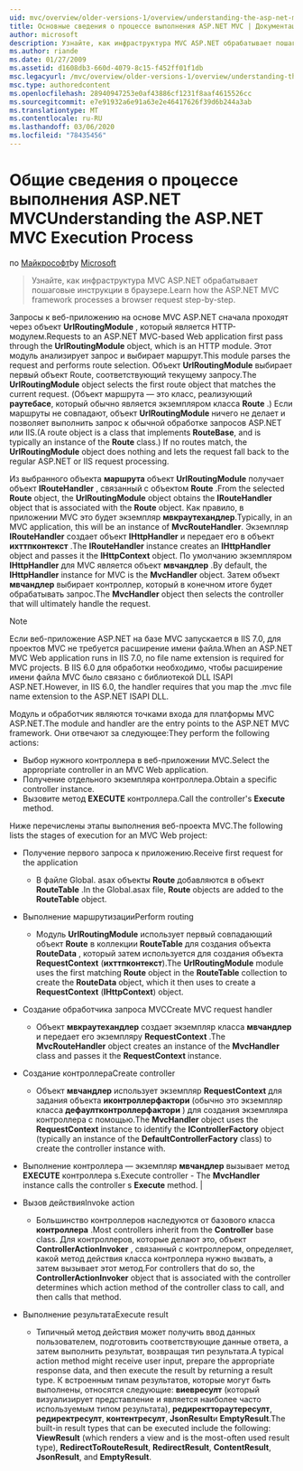 ```yaml
---
uid: mvc/overview/older-versions-1/overview/understanding-the-asp-net-mvc-execution-process
title: Основные сведения о процессе выполнения ASP.NET MVC | Документация Майкрософт
author: microsoft
description: Узнайте, как инфраструктура MVC ASP.NET обрабатывает пошаговые инструкции в браузере.
ms.author: riande
ms.date: 01/27/2009
ms.assetid: d1608db3-660d-4079-8c15-f452ff01f1db
msc.legacyurl: /mvc/overview/older-versions-1/overview/understanding-the-asp-net-mvc-execution-process
msc.type: authoredcontent
ms.openlocfilehash: 28940947253e0af43886cf1231f8aaf4615526cc
ms.sourcegitcommit: e7e91932a6e91a63e2e46417626f39d6b244a3ab
ms.translationtype: MT
ms.contentlocale: ru-RU
ms.lasthandoff: 03/06/2020
ms.locfileid: "78435456"
---
```

# <a name="understanding-the-aspnet-mvc-execution-process"></a><span data-ttu-id="38c5c-103">Общие сведения о процессе выполнения ASP.NET MVC</span><span class="sxs-lookup"><span data-stu-id="38c5c-103">Understanding the ASP.NET MVC Execution Process</span></span>

<span data-ttu-id="38c5c-104">по [Майкрософт](https://github.com/microsoft)</span><span class="sxs-lookup"><span data-stu-id="38c5c-104">by [Microsoft](https://github.com/microsoft)</span></span>

> <span data-ttu-id="38c5c-105">Узнайте, как инфраструктура MVC ASP.NET обрабатывает пошаговые инструкции в браузере.</span><span class="sxs-lookup"><span data-stu-id="38c5c-105">Learn how the ASP.NET MVC framework processes a browser request step-by-step.</span></span>

<span data-ttu-id="38c5c-106">Запросы к веб-приложению на основе MVC ASP.NET сначала проходят через объект **UrlRoutingModule** , который является HTTP-модулем.</span><span class="sxs-lookup"><span data-stu-id="38c5c-106">Requests to an ASP.NET MVC-based Web application first pass through the **UrlRoutingModule** object, which is an HTTP module.</span></span> <span data-ttu-id="38c5c-107">Этот модуль анализирует запрос и выбирает маршрут.</span><span class="sxs-lookup"><span data-stu-id="38c5c-107">This module parses the request and performs route selection.</span></span> <span data-ttu-id="38c5c-108">Объект **UrlRoutingModule** выбирает первый объект Route, соответствующий текущему запросу.</span><span class="sxs-lookup"><span data-stu-id="38c5c-108">The **UrlRoutingModule** object selects the first route object that matches the current request.</span></span> <span data-ttu-id="38c5c-109">(Объект маршрута — это класс, реализующий **раутебасе**, который обычно является экземпляром класса **Route** .) Если маршруты не совпадают, объект **UrlRoutingModule** ничего не делает и позволяет выполнить запрос к обычной обработке запросов ASP.NET или IIS.</span><span class="sxs-lookup"><span data-stu-id="38c5c-109">(A route object is a class that implements **RouteBase**, and is typically an instance of the **Route** class.) If no routes match, the **UrlRoutingModule** object does nothing and lets the request fall back to the regular ASP.NET or IIS request processing.</span></span>

<span data-ttu-id="38c5c-110">Из выбранного объекта **маршрута** объект **UrlRoutingModule** получает объект **IRouteHandler** , связанный с объектом **Route** .</span><span class="sxs-lookup"><span data-stu-id="38c5c-110">From the selected **Route** object, the **UrlRoutingModule** object obtains the **IRouteHandler** object that is associated with the **Route** object.</span></span> <span data-ttu-id="38c5c-111">Как правило, в приложении MVC это будет экземпляр **мвкраутехандлер**.</span><span class="sxs-lookup"><span data-stu-id="38c5c-111">Typically, in an MVC application, this will be an instance of **MvcRouteHandler**.</span></span> <span data-ttu-id="38c5c-112">Экземпляр **IRouteHandler** создает объект **IHttpHandler** и передает его в объект **ихттпконтекст** .</span><span class="sxs-lookup"><span data-stu-id="38c5c-112">The **IRouteHandler** instance creates an **IHttpHandler** object and passes it the **IHttpContext** object.</span></span> <span data-ttu-id="38c5c-113">По умолчанию экземпляром **IHttpHandler** для MVC является объект **мвчандлер** .</span><span class="sxs-lookup"><span data-stu-id="38c5c-113">By default, the **IHttpHandler** instance for MVC is the **MvcHandler** object.</span></span> <span data-ttu-id="38c5c-114">Затем объект **мвчандлер** выбирает контроллер, который в конечном итоге будет обрабатывать запрос.</span><span class="sxs-lookup"><span data-stu-id="38c5c-114">The **MvcHandler** object then selects the controller that will ultimately handle the request.</span></span>

> [!NOTE]
> <span data-ttu-id="38c5c-115">Если веб-приложение ASP.NET на базе MVC запускается в IIS 7.0, для проектов MVC не требуется расширение имени файла.</span><span class="sxs-lookup"><span data-stu-id="38c5c-115">When an ASP.NET MVC Web application runs in IIS 7.0, no file name extension is required for MVC projects.</span></span> <span data-ttu-id="38c5c-116">В IIS 6.0 для обработки необходимо, чтобы расширение имени файла MVC было связано с библиотекой DLL ISAPI ASP.NET.</span><span class="sxs-lookup"><span data-stu-id="38c5c-116">However, in IIS 6.0, the handler requires that you map the .mvc file name extension to the ASP.NET ISAPI DLL.</span></span>

<span data-ttu-id="38c5c-117">Модуль и обработчик являются точками входа для платформы MVC ASP.NET.</span><span class="sxs-lookup"><span data-stu-id="38c5c-117">The module and handler are the entry points to the ASP.NET MVC framework.</span></span> <span data-ttu-id="38c5c-118">Они отвечают за следующее:</span><span class="sxs-lookup"><span data-stu-id="38c5c-118">They perform the following actions:</span></span>

- <span data-ttu-id="38c5c-119">Выбор нужного контроллера в веб-приложении MVC.</span><span class="sxs-lookup"><span data-stu-id="38c5c-119">Select the appropriate controller in an MVC Web application.</span></span>
- <span data-ttu-id="38c5c-120">Получение отдельного экземпляра контроллера.</span><span class="sxs-lookup"><span data-stu-id="38c5c-120">Obtain a specific controller instance.</span></span>
- <span data-ttu-id="38c5c-121">Вызовите метод **EXECUTE** контроллера.</span><span class="sxs-lookup"><span data-stu-id="38c5c-121">Call the controller's **Execute** method.</span></span>

<span data-ttu-id="38c5c-122">Ниже перечислены этапы выполнения веб-проекта MVC.</span><span class="sxs-lookup"><span data-stu-id="38c5c-122">The following lists the stages of execution for an MVC Web project:</span></span>

- <span data-ttu-id="38c5c-123">Получение первого запроса к приложению.</span><span class="sxs-lookup"><span data-stu-id="38c5c-123">Receive first request for the application</span></span> 

    - <span data-ttu-id="38c5c-124">В файле Global. asax объекты **Route** добавляются в объект **RouteTable** .</span><span class="sxs-lookup"><span data-stu-id="38c5c-124">In the Global.asax file, **Route** objects are added to the **RouteTable** object.</span></span>
- <span data-ttu-id="38c5c-125">Выполнение маршрутизации</span><span class="sxs-lookup"><span data-stu-id="38c5c-125">Perform routing</span></span> 

    - <span data-ttu-id="38c5c-126">Модуль **UrlRoutingModule** использует первый совпадающий объект **Route** в коллекции **RouteTable** для создания объекта **RouteData** , который затем используется для создания объекта **RequestContext** (**ихттпконтекст**).</span><span class="sxs-lookup"><span data-stu-id="38c5c-126">The **UrlRoutingModule** module uses the first matching **Route** object in the **RouteTable** collection to create the **RouteData** object, which it then uses to create a **RequestContext** (**IHttpContext**) object.</span></span>
- <span data-ttu-id="38c5c-127">Создание обработчика запроса MVC</span><span class="sxs-lookup"><span data-stu-id="38c5c-127">Create MVC request handler</span></span> 

    - <span data-ttu-id="38c5c-128">Объект **мвкраутехандлер** создает экземпляр класса **мвчандлер** и передает его экземпляру **RequestContext** .</span><span class="sxs-lookup"><span data-stu-id="38c5c-128">The **MvcRouteHandler** object creates an instance of the **MvcHandler** class and passes it the **RequestContext** instance.</span></span>
- <span data-ttu-id="38c5c-129">Создание контроллера</span><span class="sxs-lookup"><span data-stu-id="38c5c-129">Create controller</span></span> 

    - <span data-ttu-id="38c5c-130">Объект **мвчандлер** использует экземпляр **RequestContext** для задания объекта **иконтроллерфактори** (обычно это экземпляр класса **дефаултконтроллерфактори** ) для создания экземпляра контроллера с помощью.</span><span class="sxs-lookup"><span data-stu-id="38c5c-130">The **MvcHandler** object uses the **RequestContext** instance to identify the **IControllerFactory** object (typically an instance of the **DefaultControllerFactory** class) to create the controller instance with.</span></span>
- <span data-ttu-id="38c5c-131">Выполнение контроллера — экземпляр **мвчандлер** вызывает метод **EXECUTE** контроллера s.</span><span class="sxs-lookup"><span data-stu-id="38c5c-131">Execute controller - The **MvcHandler** instance calls the controller s **Execute** method.</span></span> |
- <span data-ttu-id="38c5c-132">Вызов действия</span><span class="sxs-lookup"><span data-stu-id="38c5c-132">Invoke action</span></span> 

    - <span data-ttu-id="38c5c-133">Большинство контроллеров наследуются от базового класса **контроллера** .</span><span class="sxs-lookup"><span data-stu-id="38c5c-133">Most controllers inherit from the **Controller** base class.</span></span> <span data-ttu-id="38c5c-134">Для контроллеров, которые делают это, объект **ControllerActionInvoker** , связанный с контроллером, определяет, какой метод действия класса контроллера нужно вызвать, а затем вызывает этот метод.</span><span class="sxs-lookup"><span data-stu-id="38c5c-134">For controllers that do so, the **ControllerActionInvoker** object that is associated with the controller determines which action method of the controller class to call, and then calls that method.</span></span>
- <span data-ttu-id="38c5c-135">Выполнение результата</span><span class="sxs-lookup"><span data-stu-id="38c5c-135">Execute result</span></span> 

    - <span data-ttu-id="38c5c-136">Типичный метод действия может получить ввод данных пользователем, подготовить соответствующие данные ответа, а затем выполнить результат, возвращая тип результата.</span><span class="sxs-lookup"><span data-stu-id="38c5c-136">A typical action method might receive user input, prepare the appropriate response data, and then execute the result by returning a result type.</span></span> <span data-ttu-id="38c5c-137">К встроенным типам результатов, которые могут быть выполнены, относятся следующие: **виевресулт** (который визуализирует представление и является наиболее часто используемым типом результата), **редиректтораутересулт**, **редиректресулт**, **контентресулт**, **JsonResult**и **EmptyResult**.</span><span class="sxs-lookup"><span data-stu-id="38c5c-137">The built-in result types that can be executed include the following: **ViewResult** (which renders a view and is the most-often used result type), **RedirectToRouteResult**, **RedirectResult**, **ContentResult**, **JsonResult**, and **EmptyResult**.</span></span>
